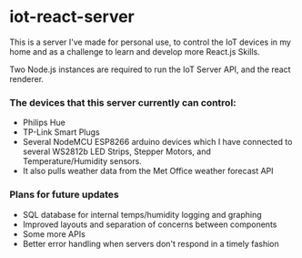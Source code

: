 # iot-react-server

This is a server I've made for personal use, to control the IoT devices in my home and as a challenge to learn and develop more React.js Skills.

Two Node.js instances are required to run the IoT Server API, and the react renderer.

### The devices that this server currently can control:
  - Philips Hue
  - TP-Link Smart Plugs
  - Several NodeMCU ESP8266 arduino devices which I have connected to several WS2812b LED Strips, Stepper Motors, and Temperature/Humidity sensors.
  - It also pulls weather data from the Met Office weather forecast API

  
### Plans for future updates

 - SQL database for internal temps/humidity logging and graphing
 - Improved layouts and separation of concerns between components
 - Some more APIs
 - Better error handling when servers don't respond in a timely fashion
